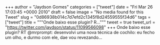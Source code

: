 
+++
author = "Jaydson Gomes"
categories = ["tweet"]
date = "Fri Mar 26 17:03:45 +0000 2010"
draft = false
image = "No media found for this Tweet"
slug = "0d86938b014c7d7efd2c1345f8d24559555f34d6"
tags = ["tweet"]
title = """Onde baixo esse plugin? R..."""
tweet = true
tweet_url = "https://twitter.com/jaydson/status/11099566098"
+++
Onde baixo esse plugin? RT @mrprompt: desenvolvi uma nova técnica de cochilo: eu fecho um olho, e durmo com ele, dae vou revezando...
